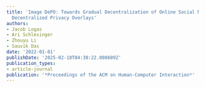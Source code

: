```yaml
---
title: 'Image DePO: Towards Gradual Decentralization of Online Social Networks Using
  Decentralized Privacy Overlays'
authors:
- Jacob Logas
- Ari Schlesinger
- Zhouyu Li
- Sauvik Das
date: '2022-01-01'
publishDate: '2025-02-18T04:38:22.008609Z'
publication_types:
- article-journal
publication: '*Proceedings of the ACM on Human-Computer Interaction*'
---
```

